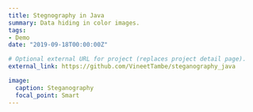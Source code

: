 ```yaml
---
title: Stegnography in Java
summary: Data hiding in color images.
tags:
- Demo
date: "2019-09-18T00:00:00Z"

# Optional external URL for project (replaces project detail page).
external_link: https://github.com/VineetTambe/steganography_java

image:
  caption: Steganography
  focal_point: Smart
---
```

